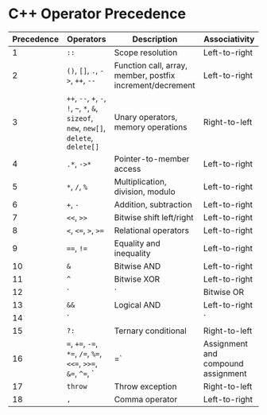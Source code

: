# C++ Operator Precedence

 | Precedence | Operators                                                                 | Description                        | Associativity     |
|------------|---------------------------------------------------------------------------|------------------------------------|-------------------|
| 1          | `::`                                                                      | Scope resolution                   | Left-to-right     |
| 2          | `()`, `[]`, `.`, `->`, `++`, `--`                                          | Function call, array, member, postfix increment/decrement | Left-to-right |
| 3          | `++`, `--`, `+`, `-`, `!`, `~`, `*`, `&`, `sizeof`, `new`, `new[]`, `delete`, `delete[]` | Unary operators, memory operations | Right-to-left     |
| 4          | `.*`, `->*`                                                               | Pointer-to-member access           | Left-to-right     |
| 5          | `*`, `/`, `%`                                                             | Multiplication, division, modulo   | Left-to-right     |
| 6          | `+`, `-`                                                                  | Addition, subtraction              | Left-to-right     |
| 7          | `<<`, `>>`                                                                | Bitwise shift left/right           | Left-to-right     |
| 8          | `<`, `<=`, `>`, `>=`                                                      | Relational operators               | Left-to-right     |
| 9          | `==`, `!=`                                                                | Equality and inequality            | Left-to-right     |
| 10         | `&`                                                                       | Bitwise AND                        | Left-to-right     |
| 11         | `^`                                                                       | Bitwise XOR                        | Left-to-right     |
| 12         | `|`                                                                       | Bitwise OR                         | Left-to-right     |
| 13         | `&&`                                                                      | Logical AND                        | Left-to-right     |
| 14         | `||`                                                                      | Logical OR                         | Left-to-right     |
| 15         | `?:`                                                                      | Ternary conditional                | Right-to-left     |
| 16         | `=`, `+=`, `-=`, `*=`, `/=`, `%=`, `<<=`, `>>=`, `&=`, `^=`, `|=`          | Assignment and compound assignment | Right-to-left     |
| 17         | `throw`                                                                   | Throw exception                    | Right-to-left     |
| 18         | `,`                                                                       | Comma operator                     | Left-to-right     |
